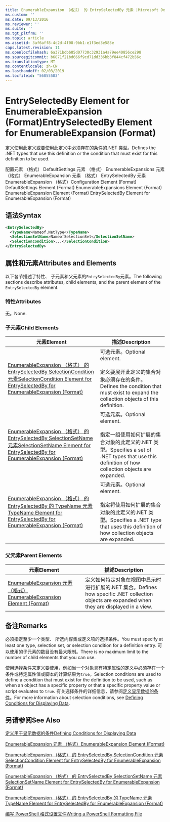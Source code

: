 ```yaml
---
title: EnumerableExpansion （格式） 的 EntrySelectedBy 元素 |Microsoft Docs
ms.custom: ''
ms.date: 09/13/2016
ms.reviewer: ''
ms.suite: ''
ms.tgt_pltfrm: ''
ms.topic: article
ms.assetid: 3af6aff8-4c2d-4f08-9bb1-e1f3ed3e583e
caps.latest.revision: 11
ms.openlocfilehash: 6a371bdbb85d07730c32931a4a79ee40856ce298
ms.sourcegitcommit: b6871f21bd666f9cd71dd336bb3f844cf472b56c
ms.translationtype: MT
ms.contentlocale: zh-CN
ms.lasthandoff: 02/03/2019
ms.locfileid: "56855583"
---
```

# <a name="entryselectedby-element-for-enumerableexpansion-format"></a><span data-ttu-id="b4c35-102">EntrySelectedBy Element for EnumerableExpansion (Format)</span><span class="sxs-lookup"><span data-stu-id="b4c35-102">EntrySelectedBy Element for EnumerableExpansion (Format)</span></span>

<span data-ttu-id="b4c35-103">定义使用此定义或要使用此定义中必须存在的条件的.NET 类型。</span><span class="sxs-lookup"><span data-stu-id="b4c35-103">Defines the .NET types that use this definition or the condition that must exist for this definition to be used.</span></span>

<span data-ttu-id="b4c35-104">配置元素 （格式） DefaultSettings 元素 （格式） EnumerableExpansions 元素 （格式） EnumerableExpansion 元素 （格式） EntrySelectedBy 元素 EnumerableExpansion （格式）</span><span class="sxs-lookup"><span data-stu-id="b4c35-104">Configuration Element (Format) DefaultSettings Element (Format) EnumerableExpansions Element (Format) EnumerableExpansion Element (Format) EntrySelectedBy Element for EnumerableExpansion (Format)</span></span>

## <a name="syntax"></a><span data-ttu-id="b4c35-105">语法</span><span class="sxs-lookup"><span data-stu-id="b4c35-105">Syntax</span></span>

```xml
<EntrySelectedBy>
  <TypeName>Nameof.NetType</TypeName>
  <SelectionSetName>NameofSelectionSet</SelectionSetName>
  <SelectionCondition>...</SelectionCondition>
</EntrySelectedBy>
```

## <a name="attributes-and-elements"></a><span data-ttu-id="b4c35-106">属性和元素</span><span class="sxs-lookup"><span data-stu-id="b4c35-106">Attributes and Elements</span></span>

<span data-ttu-id="b4c35-107">以下各节描述了特性、 子元素和父元素的`EntrySelectedBy`元素。</span><span class="sxs-lookup"><span data-stu-id="b4c35-107">The following sections describe attributes, child elements, and the parent element of the `EntrySelectedBy` element.</span></span>

### <a name="attributes"></a><span data-ttu-id="b4c35-108">特性</span><span class="sxs-lookup"><span data-stu-id="b4c35-108">Attributes</span></span>

<span data-ttu-id="b4c35-109">无。</span><span class="sxs-lookup"><span data-stu-id="b4c35-109">None.</span></span>

### <a name="child-elements"></a><span data-ttu-id="b4c35-110">子元素</span><span class="sxs-lookup"><span data-stu-id="b4c35-110">Child Elements</span></span>

|<span data-ttu-id="b4c35-111">元素</span><span class="sxs-lookup"><span data-stu-id="b4c35-111">Element</span></span>|<span data-ttu-id="b4c35-112">描述</span><span class="sxs-lookup"><span data-stu-id="b4c35-112">Description</span></span>|
|-------------|-----------------|
|[<span data-ttu-id="b4c35-113">EnumerableExpansion （格式） 的 EntrySelectedBy SelectionCondition 元素</span><span class="sxs-lookup"><span data-stu-id="b4c35-113">SelectionCondition Element for EntrySelectedBy for EnumerableExpansion (Format)</span></span>](./selectioncondition-element-for-entryselectedby-for-enumerableexpansion-format.md)|<span data-ttu-id="b4c35-114">可选元素。</span><span class="sxs-lookup"><span data-stu-id="b4c35-114">Optional element.</span></span><br /><br /> <span data-ttu-id="b4c35-115">定义要展开此定义的集合对象必须存在的条件。</span><span class="sxs-lookup"><span data-stu-id="b4c35-115">Defines the condition that must exist to expand the collection objects of this definition.</span></span>|
|[<span data-ttu-id="b4c35-116">EnumerableExpansion （格式） 的 EntrySelectedBy SelectionSetName 元素</span><span class="sxs-lookup"><span data-stu-id="b4c35-116">SelectionSetName Element for EntrySelectedBy for EnumerableExpansion (Format)</span></span>](./selectionsetname-element-for-entryselectedby-for-enumerableexpansion-format.md)|<span data-ttu-id="b4c35-117">可选元素。</span><span class="sxs-lookup"><span data-stu-id="b4c35-117">Optional element.</span></span><br /><br /> <span data-ttu-id="b4c35-118">指定一组使用如何扩展的集合对象的此定义的.NET 类型。</span><span class="sxs-lookup"><span data-stu-id="b4c35-118">Specifies a set of .NET types that use this definition of how collection objects are expanded.</span></span>|
|[<span data-ttu-id="b4c35-119">EnumerableExpansion （格式） 的 EntrySelectedBy 的 TypeName 元素</span><span class="sxs-lookup"><span data-stu-id="b4c35-119">TypeName Element for EntrySelectedBy for EnumerableExpansion (Format)</span></span>](./typename-element-for-entryselectedby-for-enumerableexpansion-format.md)|<span data-ttu-id="b4c35-120">可选元素。</span><span class="sxs-lookup"><span data-stu-id="b4c35-120">Optional element.</span></span><br /><br /> <span data-ttu-id="b4c35-121">指定将使用如何扩展的集合对象的此定义的.NET 类型。</span><span class="sxs-lookup"><span data-stu-id="b4c35-121">Specifies a .NET type that uses this definition of how collection objects are expanded.</span></span>|

### <a name="parent-elements"></a><span data-ttu-id="b4c35-122">父元素</span><span class="sxs-lookup"><span data-stu-id="b4c35-122">Parent Elements</span></span>

|<span data-ttu-id="b4c35-123">元素</span><span class="sxs-lookup"><span data-stu-id="b4c35-123">Element</span></span>|<span data-ttu-id="b4c35-124">描述</span><span class="sxs-lookup"><span data-stu-id="b4c35-124">Description</span></span>|
|-------------|-----------------|
|[<span data-ttu-id="b4c35-125">EnumerableExpansion 元素 （格式）</span><span class="sxs-lookup"><span data-stu-id="b4c35-125">EnumerableExpansion Element (Format)</span></span>](./enumerableexpansion-element-format.md)|<span data-ttu-id="b4c35-126">定义如何特定对象在视图中显示时进行扩展的.NET 集合。</span><span class="sxs-lookup"><span data-stu-id="b4c35-126">Defines how specific .NET collection objects are expanded when they are displayed in a view.</span></span>|

## <a name="remarks"></a><span data-ttu-id="b4c35-127">备注</span><span class="sxs-lookup"><span data-stu-id="b4c35-127">Remarks</span></span>

<span data-ttu-id="b4c35-128">必须指定至少一个类型、 所选内容集或定义项的选择条件。</span><span class="sxs-lookup"><span data-stu-id="b4c35-128">You must specify at least one type, selection set, or selection condition for a definition entry.</span></span> <span data-ttu-id="b4c35-129">可以使用的子元素的数目没有最大限制。</span><span class="sxs-lookup"><span data-stu-id="b4c35-129">There is no maximum limit to the number of child elements that you can use.</span></span>

<span data-ttu-id="b4c35-130">使用选择条件来定义要使用，例如当一个对象具有特定属性的定义中必须存在一个条件或特定属性值或脚本的计算结果为`true`。</span><span class="sxs-lookup"><span data-stu-id="b4c35-130">Selection conditions are used to define a condition that must exist for the definition to be used, such as when an object has a specific property or that a specific property value or script evaluates to `true`.</span></span> <span data-ttu-id="b4c35-131">有关选择条件的详细信息，请参阅[定义显示数据的条件](./defining-conditions-for-displaying-data.md)。</span><span class="sxs-lookup"><span data-stu-id="b4c35-131">For more information about selection conditions, see [Defining Conditions for Displaying Data](./defining-conditions-for-displaying-data.md).</span></span>

## <a name="see-also"></a><span data-ttu-id="b4c35-132">另请参阅</span><span class="sxs-lookup"><span data-stu-id="b4c35-132">See Also</span></span>

[<span data-ttu-id="b4c35-133">定义用于显示数据的条件</span><span class="sxs-lookup"><span data-stu-id="b4c35-133">Defining Conditions for Displaying Data</span></span>](./defining-conditions-for-displaying-data.md)

[<span data-ttu-id="b4c35-134">EnumerableExpansion 元素 （格式）</span><span class="sxs-lookup"><span data-stu-id="b4c35-134">EnumerableExpansion Element (Format)</span></span>](./enumerableexpansion-element-format.md)

[<span data-ttu-id="b4c35-135">EnumerableExpansion （格式） 的 EntrySelectedBy SelectionCondition 元素</span><span class="sxs-lookup"><span data-stu-id="b4c35-135">SelectionCondition Element for EntrySelectedBy for EnumerableExpansion (Format)</span></span>](./selectioncondition-element-for-entryselectedby-for-enumerableexpansion-format.md)

[<span data-ttu-id="b4c35-136">EnumerableExpansion （格式） 的 EntrySelectedBy SelectionSetName 元素</span><span class="sxs-lookup"><span data-stu-id="b4c35-136">SelectionSetName Element for EntrySelectedBy for EnumerableExpansion (Format)</span></span>](./selectionsetname-element-for-entryselectedby-for-enumerableexpansion-format.md)

[<span data-ttu-id="b4c35-137">EnumerableExpansion （格式） 的 EntrySelectedBy 的 TypeName 元素</span><span class="sxs-lookup"><span data-stu-id="b4c35-137">TypeName Element for EntrySelectedBy for EnumerableExpansion (Format)</span></span>](./typename-element-for-entryselectedby-for-enumerableexpansion-format.md)

[<span data-ttu-id="b4c35-138">编写 PowerShell 格式设置文件</span><span class="sxs-lookup"><span data-stu-id="b4c35-138">Writing a PowerShell Formatting File</span></span>](./writing-a-powershell-formatting-file.md)
